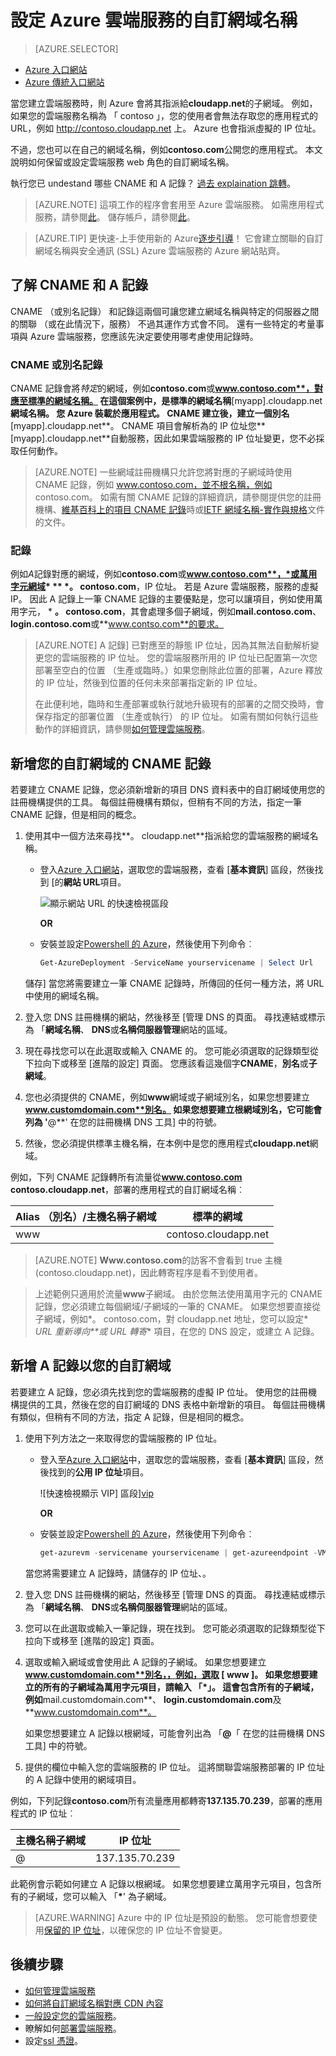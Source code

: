 <properties
    pageTitle="在雲端服務中設定自訂網域名稱 |Microsoft Azure"
    description="瞭解如何將公開 Azure 應用程式或在自訂網域上網際網路資料來設定 DNS 設定。  這些範例使用 Azure 入口網站。"
    services="cloud-services"
    documentationCenter=".net"
    authors="Thraka"
    manager="timlt"
    editor=""/>

<tags
    ms.service="cloud-services"
    ms.workload="tbd"
    ms.tgt_pltfrm="na"
    ms.devlang="na"
    ms.topic="article"
    ms.date="08/10/2016"
    ms.author="adegeo"/>

# <a name="configuring-a-custom-domain-name-for-an-azure-cloud-service"></a>設定 Azure 雲端服務的自訂網域名稱

> [AZURE.SELECTOR]
- [Azure 入口網站](cloud-services-custom-domain-name-portal.md)
- [Azure 傳統入口網站](cloud-services-custom-domain-name.md)

當您建立雲端服務時，則 Azure 會將其指派給**cloudapp.net**的子網域。 例如，如果您的雲端服務名稱為 「 contoso 」，您的使用者會無法存取您的應用程式的 URL，例如 http://contoso.cloudapp.net 上。 Azure 也會指派虛擬的 IP 位址。

不過，您也可以在自己的網域名稱，例如**contoso.com**公開您的應用程式。 本文說明如何保留或設定雲端服務 web 角色的自訂網域名稱。

執行您已 undestand 哪些 CNAME 和 A 記錄？ [過去 explaination 跳轉](#add-a-cname-record-for-your-custom-domain)。

> [AZURE.NOTE]
> 這項工作的程序會套用至 Azure 雲端服務。 如需應用程式服務，請參閱[此](../app-service-web/web-sites-custom-domain-name.md)。 儲存帳戶，請參閱[此](../storage/storage-custom-domain-name.md)。

<p/>

> [AZURE.TIP]
> 更快速-上手使用新的 Azure[逐步引導](http://support.microsoft.com/kb/2990804)！  它會建立關聯的自訂網域名稱與安全通訊 (SSL) Azure 雲端服務的 Azure 網站貼齊。

## <a name="understand-cname-and-a-records"></a>了解 CNAME 和 A 記錄

CNAME （或別名記錄） 和記錄這兩個可讓您建立網域名稱與特定的伺服器之間的關聯 （或在此情況下，服務） 不過其運作方式會不同。 還有一些特定的考量事項與 Azure 雲端服務，您應該先決定要使用哪考慮使用記錄時。

### <a name="cname-or-alias-record"></a>CNAME 或別名記錄

CNAME 記錄會將*特定*的網域，例如**contoso.com**或**www.contoso.com**，對應至標準的網域名稱。 在這個案例中，是標準的網域名稱**[myapp].cloudapp.net**網域名稱。 您 Azure 裝載於應用程式。 CNAME 建立後，建立一個別名**[myapp].cloudapp.net**。 CNAME 項目會解析為的 IP 位址您**[myapp].cloudapp.net**自動服務，因此如果雲端服務的 IP 位址變更，您不必採取任何動作。

> [AZURE.NOTE]
> 一些網域註冊機構只允許您將對應的子網域時使用 CNAME 記錄，例如 www.contoso.com，並不根名稱，例如 contoso.com。 如需有關 CNAME 記錄的詳細資訊，請參閱提供您的註冊機構、[維基百科上的項目 CNAME 記錄](http://en.wikipedia.org/wiki/CNAME_record)時或[IETF 網域名稱-實作與規格](http://tools.ietf.org/html/rfc1035)文件的文件。

### <a name="a-record"></a>記錄

例如*A*記錄對應的網域，例如**contoso.com**或**www.contoso.com**，*或萬用字元網域* ** \*。 contoso.com**，IP 位址。 若是 Azure 雲端服務，服務的虛擬 IP。 因此 A 記錄上一筆 CNAME 記錄的主要優點是，您可以讓項目，例如使用萬用字元， \* **。 contoso.com**，其會處理多個子網域，例如**mail.contoso.com**、 **login.contoso.com**或**www.contso.com**的要求。

> [AZURE.NOTE]
> A 記錄] 已對應至的靜態 IP 位址，因為其無法自動解析變更您的雲端服務的 IP 位址。 您的雲端服務所用的 IP 位址已配置第一次您部署至空白的位置 （生產或臨時。）如果您刪除此位置的部署，Azure 釋放的 IP 位址，然後到位置的任何未來部署指定新的 IP 位址。
>
> 在此便利地，臨時和生產部署或執行就地升級現有的部署的之間交換時，會保存指定的部署位置 （生產或執行） 的 IP 位址。 如需有關如何執行這些動作的詳細資訊，請參閱[如何管理雲端服務](cloud-services-how-to-manage.md)。


## <a name="add-a-cname-record-for-your-custom-domain"></a>新增您的自訂網域的 CNAME 記錄

若要建立 CNAME 記錄，您必須新增新的項目 DNS 資料表中的自訂網域使用您的註冊機構提供的工具。 每個註冊機構有類似，但稍有不同的方法，指定一筆 CNAME 記錄，但是相同的概念。

1. 使用其中一個方法來尋找**。 cloudapp.net**指派給您的雲端服務的網域名稱。

    * 登入[Azure 入口網站]，選取您的雲端服務，查看 [**基本資訊**] 區段，然後找到 [的**網站 URL**項目。

        ![顯示網站 URL 的快速檢視區段][csurl]
            
        **OR**
  
    * 安裝並設定[Powershell 的 Azure](../powershell-install-configure.md)，然後使用下列命令︰

        ```powershell
        Get-AzureDeployment -ServiceName yourservicename | Select Url
        ```
    
    儲存] 當您將需要建立一筆 CNAME 記錄時，所傳回的任何一種方法，將 URL 中使用的網域名稱。

1.  登入您 DNS 註冊機構的網站，然後移至 [管理 DNS 的頁面。 尋找連結或標示為 「**網域名稱**、 **DNS**或**名稱伺服器管理**網站的區域。

2.  現在尋找您可以在此選取或輸入 CNAME 的。 您可能必須選取的記錄類型從下拉向下或移至 [進階的設定] 頁面。 您應該看這幾個字**CNAME**，**別名**或**子網域**。

3.  您也必須提供的 CNAME，例如**www**網域或子網域別名，如果您想要建立**www.customdomain.com**別名。 如果您想要建立根網域別名，它可能會列為 '**@**' 在您的註冊機構 DNS 工具] 中的符號。

4. 然後，您必須提供標準主機名稱，在本例中是您的應用程式**cloudapp.net**網域。

例如，下列 CNAME 記錄轉所有流量從**www.contoso.com** **contoso.cloudapp.net**，部署的應用程式的自訂網域名稱︰

| Alias （別名）/主機名稱子網域 | 標準的網域     |
| ------------------------- | -------------------- |
| www                       | contoso.cloudapp.net |

> [AZURE.NOTE]
**Www.contoso.com**的訪客不會看到 true 主機 (contoso.cloudapp.net)，因此轉寄程序是看不到使用者。

> 上述範例只適用於流量**www**子網域。 由於您無法使用萬用字元的 CNAME 記錄，您必須建立每個網域/子網域的一筆的 CNAME。 如果您想要直接從子網域，例如*。 contoso.com，對 cloudapp.net 地址，您可以設定* *URL 重新導向**或* *URL 轉寄** 項目，在您的 DNS 設定，或建立 A 記錄。


## <a name="add-an-a-record-for-your-custom-domain"></a>新增 A 記錄以您的自訂網域

若要建立 A 記錄，您必須先找到您的雲端服務的虛擬 IP 位址。 使用您的註冊機構提供的工具，然後在您的自訂網域的 DNS 表格中新增新的項目。 每個註冊機構有類似，但稍有不同的方法，指定 A 記錄，但是相同的概念。

1. 使用下列方法之一來取得您的雲端服務的 IP 位址。

    * 登入至[Azure 入口網站]中，選取您的雲端服務，查看 [**基本資訊**] 區段，然後找到的**公用 IP 位址**項目。

        ![快速檢視顯示 VIP] 區段][vip]

        **OR**

    * 安裝並設定[Powershell 的 Azure](../powershell-install-configure.md)，然後使用下列命令︰

        ```powershell
        get-azurevm -servicename yourservicename | get-azureendpoint -VM {$_.VM} | select Vip
        ```
    
    當您將需要建立 A 記錄時，請儲存的 IP 位址、。

1.  登入您 DNS 註冊機構的網站，然後移至 [管理 DNS 的頁面。 尋找連結或標示為 「**網域名稱**、 **DNS**或**名稱伺服器管理**網站的區域。

2.  您可以在此選取或輸入一筆記錄，現在找到。 您可能必須選取的記錄類型從下拉向下或移至 [進階的設定] 頁面。

3. 選取或輸入網域或會使用此 A 記錄的子網域。 如果您想要建立**www.customdomain.com**別名，，例如，選取 [ **www** ]。 如果您想要建立的所有的子網域為萬用字元項目，請輸入 「__*__」。 這會包含所有的子網域，例如**mail.customdomain.com**、 **login.customdomain.com**及**www.customdomain.com**。

    如果您想要建立 A 記錄以根網域，可能會列出為 「**@**「 在您的註冊機構 DNS 工具] 中的符號。

4. 提供的欄位中輸入您的雲端服務的 IP 位址。 這將關聯雲端服務部署的 IP 位址的 A 記錄中使用的網域項目。

例如，下列記錄**contoso.com**所有流量應用都轉寄**137.135.70.239**，部署的應用程式的 IP 位址︰

| 主機名稱子網域 | IP 位址     |
| ------------------- | -------------- |
| @                   | 137.135.70.239 |


此範例會示範如何建立 A 記錄以根網域。 如果您想要建立萬用字元項目，包含所有的子網域，您可以輸入 「__*__' 為子網域。

>[AZURE.WARNING]
>Azure 中的 IP 位址是預設的動態。 您可能會想要使用[保留的 IP 位址](../virtual-network/virtual-networks-reserved-public-ip.md)，以確保您的 IP 位址不會變更。

## <a name="next-steps"></a>後續步驟

* [如何管理雲端服務](cloud-services-how-to-manage.md)
* [如何將自訂網域名稱對應 CDN 內容](../cdn/cdn-map-content-to-custom-domain.md)
* [一般設定您的雲端服務](cloud-services-how-to-configure-portal.md)。
* 瞭解如何[部署雲端服務](cloud-services-how-to-create-deploy-portal.md)。
* 設定[ssl 憑證](cloud-services-configure-ssl-certificate-portal.md)。

[Expose Your Application on a Custom Domain]: #access-app
[Add a CNAME Record for Your Custom Domain]: #add-cname
[Expose Your Data on a Custom Domain]: #access-data
[VIP swaps]: cloud-services-how-to-manage-portal.md#how-to-swap-deployments-to-promote-a-staged-deployment-to-production
[Create a CNAME record that associates the subdomain with the storage account]: #create-cname
[Azure 入口網站]: https://portal.azure.com
[vip]: ./media/cloud-services-custom-domain-name-portal/csvip.png
[csurl]: ./media/cloud-services-custom-domain-name-portal/csurl.png
 